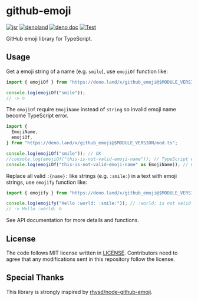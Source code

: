 # github-emoji

[![jsr](https://img.shields.io/jsr/v/%40lambdalisue/github-emoji?logo=javascript&logoColor=white)](https://jsr.io/@lambdalisue/github-emoji)
[![denoland](https://img.shields.io/github/v/release/lambdalisue/deno-github-emoji?logo=deno&label=denoland)](https://github.com/lambdalisue/deno-github-emoji/releases)
[![deno doc](https://doc.deno.land/badge.svg)](https://doc.deno.land/https/deno.land/x/github_emoji/mod.ts)
[![Test](https://github.com/lambdalisue/deno-github-emoji/workflows/Test/badge.svg)](https://github.com/lambdalisue/deno-github-emoji/actions?query=workflow%3ATest)

GitHub emoji library for TypeScript.

## Usage

Get a emoji string of a name (e.g. `smile`), use `emojiOf` function like:

```typescript ignore
import { emojiOf } from "https://deno.land/x/github_emoji@$MODULE_VERSION/mod.ts";

console.log(emojiOf("smile"));
// -> ☺️
```

The `emojiOf` require `EmojiName` instead of `string` so invalid emoji name
become TypeScript error.

```typescript ignore
import {
  EmojiName,
  emojiOf,
} from "https://deno.land/x/github_emoji@$MODULE_VERSION/mod.ts";

console.log(emojiOf("smile")); // OK
//console.log(emojiOf("this-is-not-valid-emoji-name")); // TypeScript error
console.log(emojiOf("this-is-not-valid-emoji-name" as EmojiName)); // OK but returns undefined
```

Replace all valid `:{name}:` like strings (e.g. `:smile:`) in a text with emoji
strings, use `emojify` function like:

```typescript ignore
import { emojify } from "https://deno.land/x/github_emoji@$MODULE_VERSION/mod.ts";

console.log(emojify("Hello :world: :smile:")); // :world: is not valid emoji
// -> Hello :world: ☺️
```

See API documentation for more details and functions.

## License

The code follows MIT license written in [LICENSE](./LICENSE). Contributors need
to agree that any modifications sent in this repository follow the license.

## Special Thanks

This library is strongly inspired by
[rhysd/node-github-emoji](https://github.com/rhysd/node-github-emoji).

